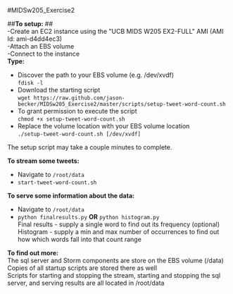 #MIDSw205_Exercise2

##__To setup:__ ##  
-Create an EC2 instance using the "UCB MIDS W205 EX2-FULL" AMI (AMI Id: ami-d4dd4ec3)  
-Attach an EBS volume  
-Connect to the instance  
__Type:__  
- Discover the path to your EBS volume (e.g. /dev/xvdf)  
	`fdisk -l`  
- Download the starting script  
	`wget https://raw.github.com/jason-becker/MIDSw205_Exercise2/master/scripts/setup-tweet-word-count.sh`  
- To grant permission to execute the script  
	`chmod +x setup-tweet-word-count.sh`  
- Replace the volume location with your EBS volume location  
	`./setup-tweet-word-count.sh [/dev/xvdf]`  

The setup script may take a couple minutes to complete.  

__To stream some tweets:__
- Navigate to `/root/data`  
- `start-tweet-word-count.sh`

__To serve some information about the data:__  
- Navigate to `/root/data`  
- `python finalresults.py` __OR__ `python histogram.py`  
Final results - supply a single word to find out its frequency (optional)  
Histogram - supply a min and max number of occurrences to find out how which words fall into that count range  

__To find out more:__  
The sql server and Storm components are store on the EBS volume (/data)  
Copies of all startup scripts are stored there as well  
Scripts for starting and stopping the stream, starting and stopping the sql server, and serving results are all located in /root/data  